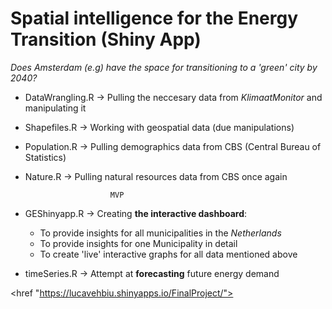# Spatial intelligence for the Energy Transition (Shiny App)

_Does Amsterdam (e.g) have the space for transitioning to a 'green' city by 2040?_

- DataWrangling.R -> Pulling the neccesary data from _KlimaatMonitor_ and manipulating it
- Shapefiles.R -> Working with geospatial data (due manipulations)
- Population.R -> Pulling demographics data from CBS (Central Bureau of Statistics)
- Nature.R -> Pulling natural resources data from CBS once again

                         MVP
- GEShinyapp.R -> Creating **the interactive dashboard**:
   - To provide insights for all municipalities in the _Netherlands_
   - To provide insights for one Municipality in detail
   - To create 'live' interactive graphs for all data mentioned above
   
   
- timeSeries.R -> Attempt at **forecasting** future energy demand

<href "https://lucavehbiu.shinyapps.io/FinalProject/"> </href>

